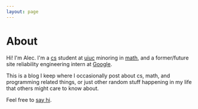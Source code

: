 ```yaml
---
layout: page
---
```

# About

Hi! I'm Alec. I'm a [cs](http://cs.uiuc.edu) student at [uiuc](http://uiuc.edu) minoring in [math](http://math.uiuc.edu), and a former/future site reliability engineering intern at [Google](http://www.google.com/about/company/).

This is a blog I keep where I occasionally post about cs, math, and programming related things, or just other random stuff happening in my life that others might care to know about.

Feel free to [say hi](mailto:alecbenzer@gmail.com).
